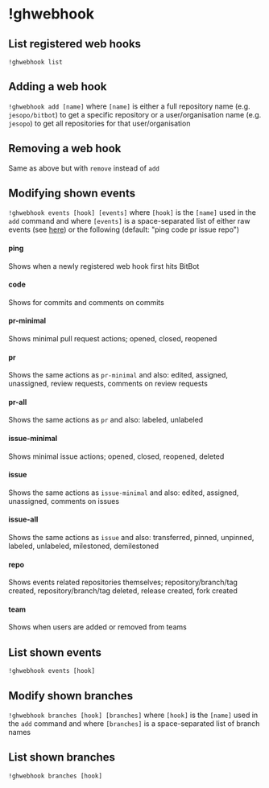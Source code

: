 # !ghwebhook

## List registered web hooks
`!ghwebhook list`

## Adding a web hook

`!ghwebhook add [name]` where `[name]` is either a full repository name (e.g. `jesopo/bitbot`) to get a specific repository or a user/organisation name (e.g. `jesopo`) to get all repositories for that user/organisation

## Removing a web hook
Same as above but with `remove` instead of `add`

## Modifying shown events
`!ghwebhook events [hook] [events]` where `[hook]` is the `[name]` used in the `add` command and where `[events]` is a space-separated list of either raw events (see [here](https://developer.github.com/v3/activity/events/types/)) or the following (default: "ping code pr issue repo")

#### ping
Shows when a newly registered web hook first hits BitBot

#### code
Shows for commits and comments on commits

#### pr-minimal
Shows minimal pull request actions; opened, closed, reopened

#### pr
Shows the same actions as `pr-minimal` and also: edited, assigned, unassigned, review requests, comments on review requests

#### pr-all
Shows the same actions as `pr` and also: labeled, unlabeled

#### issue-minimal
Shows minimal issue actions; opened, closed, reopened, deleted

#### issue
Shows the same actions as `issue-minimal` and also: edited, assigned, unassigned, comments on issues

#### issue-all
Shows the same actions as `issue` and also: transferred, pinned, unpinned, labeled, unlabeled, milestoned, demilestoned

#### repo
Shows events related repositories themselves; repository/branch/tag created, repository/branch/tag deleted, release created, fork created

#### team
Shows when users are added or removed from teams

## List shown events
`!ghwebhook events [hook]`

## Modify shown branches
`!ghwebhook branches [hook] [branches]` where `[hook]` is the `[name]` used in the `add` command and where `[branches]` is a space-separated list of branch names

## List shown branches
`!ghwebhook branches [hook]`
